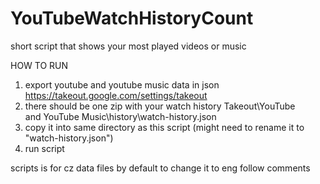 # YouTubeWatchHistoryCount
short script that shows your most played videos or music

HOW TO RUN
1. export youtube and youtube music data in json https://takeout.google.com/settings/takeout
2. there should be one zip with your watch history Takeout\YouTube and YouTube Music\history\watch-history.json
3. copy it into same directory as this script (might need to rename it to "watch-history.json")
4. run script

scripts is for cz data files by default to change it to eng follow comments
